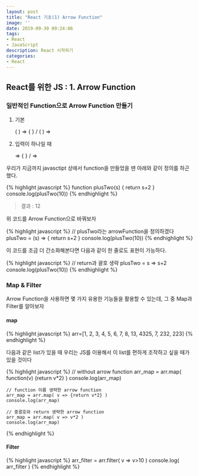 ```yaml
---
layout: post
title: "React 기초(1) Arrow Function"
image: ''
date: 2019-09-30 09:24:06
tags: 
- React
- JavaScript
description: React 시작하기 
categories:
- React
---
```


## React를 위한 JS : 1. Arrow Function

### 일반적인 Function으로 Arrow Function 만들기
1. 기본
    
	( ) => { } / ( ) =>

2. 입력이 하나일 때 

	=> { } / =>


우리가 지금까지 javasctipt 상에서 function을 만들었을 땐 아래와 같이 정의를 하곤 했다.

{% highlight javascript %}
    function plusTwo(s) {
    	return s+2
    } 
    console.log(plusTwo(10))
{% endhighlight %}

> 결과 : 
>12

위 코드를 Arrow Function으로 바꿔보자

{% highlight javascript %}
    // plusTwo라는 arrowFunction을 정의하겠다
    plusTwo = (s) => {
    		return s+2
    } 
    console.log(plusTwo(10))
{% endhighlight %}

이 코드를 조금 더 간소화해본다면 다음과 같이 한 줄로도 표현이 가능하다.

{% highlight javascript %}
    // return과 괄호 생략
    plusTwo = s => s+2
    console.log(plusTwo(10))
{% endhighlight %}

### Map & Filter
Arrow Function을 사용하면 몇 가지 유용한 기능들을 활용할 수 있는데,
그 중 Map과 Filter를 알아보자
#### map

{% highlight javascript %}
    arr=[1, 2, 3, 4, 5, 6, 7, 8, 13, 4325, 7, 232, 223]
{% endhighlight %}

다음과 같은 list가 있을 때 
우리는 JS를 이용해서 이 list를 편하게 조작하고 싶을 때가 있을 것이다

{% highlight javascript %}
    // without arrow function
    arr_map = arr.map( function(v) {return v*2} )
    console.log(arr_map)

    // function 이름 생략한 arrow function
    arr_map = arr.map( v => {return v*2} )
    console.log(arr_map)

	// 중괄호와 return 생략한 arrow function
    arr_map = arr.map( v => v*2 )
    console.log(arr_map)
{% endhighlight %}


#### Filter

{% highlight javascript %}
    arr_filter = arr.filter( v => v>10 )
    console.log( arr_filter )
{% endhighlight %}

